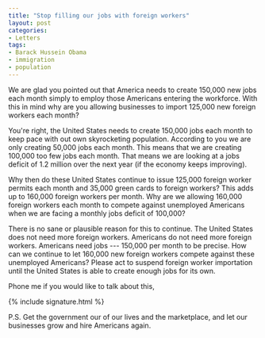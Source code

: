 ```yaml
---
title: "Stop filling our jobs with foreign workers"
layout: post
categories:
- Letters
tags:
- Barack Hussein Obama
- immigration
- population
---
```


We are glad you pointed out that America needs to create 150,000 new jobs each month simply to employ those Americans entering the workforce. With this in mind why are you allowing businesses to import 125,000 new foreign workers each month?

You're right, the United States needs to create 150,000 jobs each month to keep pace with out own skyrocketing population. According to you we are only creating 50,000 jobs each month. This means that we are creating 100,000 too few jobs each month. That means we are looking at a jobs deficit of 1.2 million over the next year (if the economy keeps improving).

Why then do these United States continue to issue 125,000 foreign worker permits each month and 35,000 green cards to foreign workers? This adds up to 160,000 foreign workers per month. Why are we allowing 160,000 foreign workers each month to compete against unemployed Americans when we are facing a monthly jobs deficit of 100,000?

There is no sane or plausible reason for this to continue. The United States does not need more foreign workers. Americans do not need more foreign workers. Americans need jobs --- 150,000 per month to be precise. How can we continue to let 160,000 new foreign workers compete against these unemployed Americans? Please act to suspend foreign worker importation until the United States is able to create enough jobs for its own.

Phone me if you would like to talk about this,

{% include signature.html %}

P.S. Get the government our of our lives and the marketplace, and let our businesses grow and hire Americans again.
